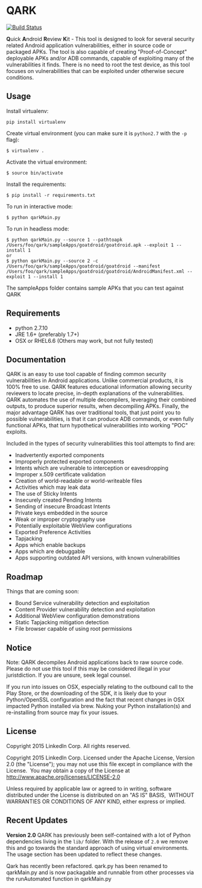 # QARK

[![Build Status](https://travis-ci.org/linkedin/qark.svg?branch=master)](https://travis-ci.org/linkedin/qark)

**Q**uick **A**ndroid **R**eview **K**it - This tool is designed to look for several security related Android application vulnerabilities, either in source code or packaged APKs. The tool is also capable of creating "Proof-of-Concept" deployable APKs and/or ADB commands, capable of exploiting many of the vulnerabilities it finds. There is no need to root the test device, as this tool focuses on vulnerabilities that can be exploited under otherwise secure conditions.


## Usage

Install virtualenv:
```
pip install virtualenv
```

Create virtual environment (you can make sure it is `python2.7` with the `-p` flag):
```
$ virtualenv .
```

Activate the virtual environment:
```
$ source bin/activate
```

Install the requirements:
```
$ pip install -r requirements.txt
```

To run in interactive mode:
```
$ python qarkMain.py
```

To run in headless mode:
```
$ python qarkMain.py --source 1 --pathtoapk /Users/foo/qark/sampleApps/goatdroid/goatdroid.apk --exploit 1 --install 1
or
$ python qarkMain.py --source 2 -c /Users/foo/qark/sampleApps/goatdroid/goatdroid --manifest /Users/foo/qark/sampleApps/goatdroid/goatdroid/AndroidManifest.xml --exploit 1 --install 1
```

The sampleApps folder contains sample APKs that you can test against QARK


## Requirements
- python 2.7.10
- JRE 1.6+ (preferably 1.7+)
- OSX or RHEL6.6 (Others may work, but not fully tested)

## Documentation

QARK is an easy to use tool capable of finding common security vulnerabilities in Android applications. Unlike commercial products, it is 100% free to use. QARK features educational information allowing security reviewers to locate precise, in-depth explanations of the vulnerabilities. QARK automates the use of multiple decompilers, leveraging their combined outputs, to produce superior results, when decompiling APKs. Finally, the major advantage QARK has over traditional tools, that just point you to possible vulnerabilities, is that it can produce ADB commands, or even fully functional APKs, that turn hypothetical vulnerabilities into working "POC" exploits.

Included in the types of security vulnerabilities this tool attempts to find are:
- Inadvertently exported components
- Improperly protected exported components
- Intents which are vulnerable to interception or eavesdropping
- Improper x.509 certificate validation
- Creation of world-readable or world-writeable files
- Activities which may leak data
- The use of Sticky Intents
- Insecurely created Pending Intents
- Sending of insecure Broadcast Intents
- Private keys embedded in the source
- Weak or improper cryptography use 
- Potentially exploitable WebView configurations
- Exported Preference Activities
- Tapjacking
- Apps which enable backups
- Apps which are debuggable
- Apps supporting outdated API versions, with known vulnerabilities

## Roadmap
Things that are coming soon:
- Bound Service vulnerability detection and exploitation
- Content Provider vulnerability detection and exploitation
- Additional WebView configuration demonstrations
- Static Tapjacking mitigation detection
- File browser capable of using root permissions


## Notice

Note: QARK decompiles Android applications back to raw source code. Please do not use this tool if this may be considered illegal in your juristdiction. If you are unsure, seek legal counsel.

If you run into issues on OSX, especially relating to the outbound call to the Play Store, or the downloading of the SDK, it is 
likely due to your Python/OpenSSL configuration and the fact that recent changes in OSX impacted Python installed via brew. Nuking your
Python installation(s) and re-installing from source may fix your issues.


## License
Copyright 2015 LinkedIn Corp.  All rights reserved.

Copyright 2015 LinkedIn Corp. Licensed under the Apache License, Version 2.0 (the "License"); you may not use this file except in compliance with the License.  You may obtain a copy of the License at http://www.apache.org/licenses/LICENSE-2.0

Unless required by applicable law or agreed to in writing, software  distributed under the License is distributed on an "AS IS" BASIS,  WITHOUT WARRANTIES OR CONDITIONS OF ANY KIND, either express or implied.

## Recent Updates
**Version 2.0**
QARK has previously been self-contained with a lot of Python dependencies living in the `lib/` folder. With the release of `2.0` we remove this and go towards the standard approach of using virtual environments. The usage section has been updated to reflect these changes.


Qark has recently been refactored. qark.py has been renamed to qarkMain.py and is now packagable and runnable from other processes via the runAutomated function in qarkMain.py
